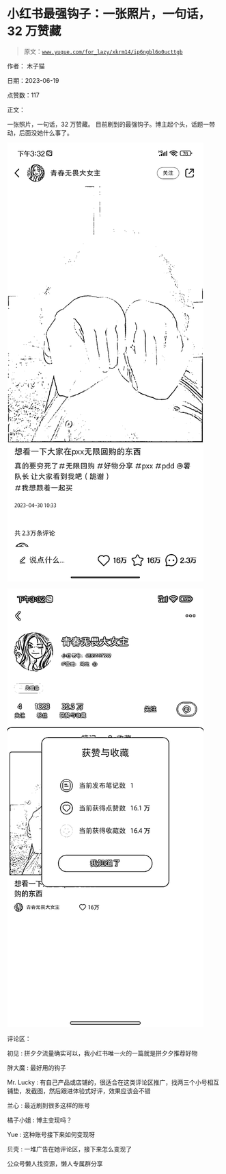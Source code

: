 # 小红书最强钩子：一张照片，一句话，32 万赞藏

> 原文：[`www.yuque.com/for_lazy/xkrm14/ip6ngbl6o0ucttgb`](https://www.yuque.com/for_lazy/xkrm14/ip6ngbl6o0ucttgb)

作者： 木子猫

日期：2023-06-19

点赞数：117

正文：

一张照片，一句话，32 万赞藏。 目前刷到的最强钩子。博主起个头，话题一带动，后面没她什么事了。

![](img/571d62146d886cd959dc803b5d03f80b.png)  

![](img/df6458a514e13da495f5a32348942183.png)  

评论区：

初见 : 拼夕夕流量确实可以，我小红书唯一火的一篇就是拼夕夕推荐好物

胖大魔 : 最好用的钩子

Mr. Lucky : 有自己产品或店铺的，很适合在这类评论区推广，找两三个小号相互铺垫，发截图，然后跟进体验式好评，效果应该会不错

兰心 : 最近刷到很多这样的账号

橘子小姐 : 博主变现吗？

Yue : 这种账号接下来如何变现呀

贝壳 : 一堆广告在她评论区，接下来怎么变现了

公众号懒人找资源，懒人专属群分享

